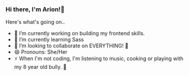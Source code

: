 ### Hi there, I'm Arion!👋

Here's what's going on..

- 🔭 I’m currently working on building my frontend skills.  
- 🌱 I’m currently learning Sass
- 👯 I’m looking to collaborate on EVERYTHING! 🤝
- 😄 Pronouns: She/Her
- ⚡ When I'm not coding, I'm listening to music, cooking or playing with my 8 year old bully. 🐶

